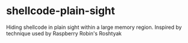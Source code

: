 # shellcode-plain-sight
Hiding shellcode in plain sight within a large memory region. Inspired by technique used by Raspberry Robin's Roshtyak
